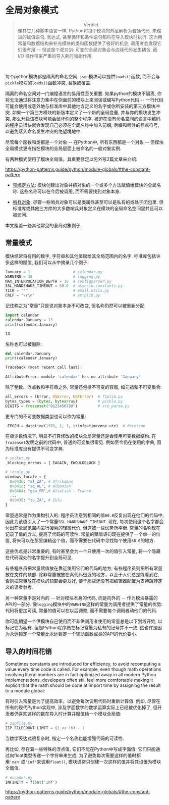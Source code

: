 # 全局对象模式

> <center>Verdict</center>
> 像其它几种脚本语言一样, Python将每个模块的外层解析为普通代码. 未缩进的赋值语句, 表达式, 甚至循环和条件语句都将在导入模块时执行. 这为用常量和数据结构来补充模块的类和函数提供了极好的机会, 调用者会发现它们很有用 -- 但这是个双刃剑: 可变的全局对象会与边缘代码发生耦合, 而 I/O 操作带来严重的导入耗时和副作用.
<br>

每个python模块都是隔离的命名空间. `json`模块可以提供`loads()`函数, 而不会与`pickle`模块的`loads()`函数冲突, 替换或覆盖.

隔离的命名空间对一门编程语言的易用性至关重要. 如果python的模块不隔离, 你将无法通过将注意力集中在你面前的模块上来阅读或编写Python代码 -- 一行代码可能会使用或意外地与标准库中其他地方定义的名字或你所安装的第三方模块冲突. 如果一个第三方模块的新版本定义了一个新的全局变量, 并与你的模块发生冲突, 那么升级该模块可能会破坏你的整个程序. 被迫在没有命名空间的语言中编码的程序员很快就会发现自己必须在全局名称中加入前缀, 后缀和额外的标点符号, 以避免落入命名发生冲突的绝望境地中.

尽管每个函数和类都是一个对象 -- 在Python中, 所有东西都是一个对象 -- 但模块全局模式更专指在模块的全局层面上被命名的一般对象实例.

有两种模式使用了模块全局值，其重要性足以另外写2篇文章来介绍:

https://python-patterns.guide/python/module-globals/#the-constant-pattern

* [预绑定方法](https://python-patterns.guide/python/prebound-methods/): 模块创建出对象并把对象的一个或多个方法赋值给模块的全局名称. 这些名称可以在今后被调用, 而不需要找到对象本身.

* [哨兵对象](https://python-patterns.guide/python/sentinel-object/): 尽管一些哨兵对象可以是类属性甚至可以是私有的或处于闭包里, 但标准库或其他三方库的大多数哨兵对象定义在模块的全局命名空间里并且可以被访问.

本文覆盖一些其他常见的全局对象例子.

## 常量模式

模块经常将有用的数字, 字符串和其他值赋给其全局范围内的名字. 标准库包括许多这样的赋值, 我们可以从中摘录几个例子.

```python
January = 1                   # calendar.py
WARNING = 30                  # logging.py
MAX_INTERPOLATION_DEPTH = 10  # configparser.py
SSL_HANDSHAKE_TIMEOUT = 60.0  # asyncio.constants.py
TICK = "'"                    # email.utils.py
CRLF = "\r\n"                 # smtplib.py
```

记住称之为"常量"只是说对象本身不可改变, 但名称仍然可以被重新分配.

```python
import calendar
calendar.January = 13
print(calendar.January)
```
```bash
13
```
名称也可以被删除:
```python
del calendar.January
print(calendar.January)
```
```bash
Traceback (most recent call last):
  ...
AttributeError: module 'calendar' has no attribute 'January'
```
除了整数、浮点数和字符串之外, 常量还包括不可变的容器, 如元祖和不可变集合:
```python
all_errors = (Error, OSError, EOFError)  # ftplib.py
bytes_types = (bytes, bytearray)         # pickle.py
DIGITS = frozenset("0123456789")         # sre_parse.py
```
更专门的不可变数据类型也可以作为常量:
```python
_EPOCH = datetime(1970, 1, 1, tzinfo=timezone.utc)  # datetime
```
在极少数情况下, 明显不打算修改的模块全局常量还是会使用可变数据结构. 在`frozenset`发明之前的代码中, 普通的可变集很常见. 例如至今仍在使用的字典, 因为标准库没有提供不可变字典.
```python
# socket.py
_blocking_errnos = { EAGAIN, EWOULDBLOCK }
```
```python
# locale.py
windows_locale = {
  0x0436: "af_ZA", # Afrikaans
  0x041c: "sq_AL", # Albanian
  0x0484: "gsw_FR",# Alsatian - France
  ...
  0x0435: "zu_ZA", # Zulu
}
```

常量通常是作为重构引入的: 程序员注意到相同的值`60.0`反复出现在他们的代码中, 因此为该值引入了一个常量`SSL_HANDSHAKE_TIMEOUT`. 现在, 每次使用这个名字都会付出在全局范围内进行搜索的轻微代价, 但这被一些优势所平衡. 常量的名称现在记录了值的含义, 提高了代码的可读性. 常量的赋值语句现在提供了一个单一的位置, 将来可以在那里编辑这个值，而不需要在代码中寻找每个使用`60.0`的地方.

这些优点是非常重要的, 有时甚至会为一个只使用一次的值引入常量, 将一个隐藏在代码深处的名字提升到全局可见.

有些程序员把常量赋值放在靠近使用它们的代码的地方; 有些程序员则把所有常量放在文件的顶部. 除非常量被放在离代码很近的地方，以至于人们总是能看到它, 否则把常量放在模块的顶部会更友好, 便于那些还没有把编辑器配置为支持跳转定义的读者参考.

另一种常量不是对内的 -- 针对模块本身的代码, 而是向外的 -- 作为模块暴露的API的一部分. 像`logging`模块中的`WARNING`这样的常量为调用者提供了常量的优势: 代码将更加可读, 常量的值可以在以后调整, 而不需要每个调用者动他们的代码.

你可能期望一个供模块自己使用而不非供调用者使用的常量总是以下划线开始, 以标记它为私有. 但是Python程序员在标记常量为私有的记号并不一致, 这也许是因为永远锁定一个常量比永远锁定一个辅助函数或类的API的代价要小.

## 导入的时间花销

Sometimes constants are introduced for efficiency, to avoid recomputing a value every time code is called. For example, even though math operations involving literal numbers are in fact optimized away in all modern Python implementations, developers often still feel more comfortable making it explicit that the math should be done at import time by assigning the result to a module global:

有时引入常量是为了提高效率，以避免每次调用代码时重新计算值. 例如, 尽管在所有的现代Python实现中, 涉及字面数字的数学运算实际上已经被优化掉了,  但开发者仍喜欢这样的数在导入时计算并赋值给一个模块全局值:

```python
# zipfile.py
ZIP_FILECOUNT_LIMIT = (1 << 16) - 1
```

当数学表达式很复杂时, 指定一个名称也能增强代码的可读性.

再比如, 存在着一些特殊的浮点值, 它们不能在Python中写成字面值; 它们只能通过向float类型传递一个字符串来生成. 为了避免每次需要这样的值时都用`'nan'`或`'inf'`来调用`float()`, 模块通常只创建一次这样的值并将其设置为模块全局值.

```python
# encoder.py
INFINITY = float('inf')
```

https://python-patterns.guide/python/module-globals/#the-constant-pattern

